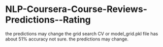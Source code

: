 # NLP-Coursera-Course-Reviews-Predictions--Rating

the predictions may change the grid search CV or model_grid.pkl file has about 51% accuracy not sure. the predictions may change.
